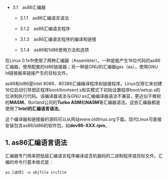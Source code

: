- 3.1　as86汇编器
 
    - 3.1.1　as86汇编语言语法

    - 3.1.2　as86汇编语言程序

    - 3.1.3　as86汇编语言程序的编译和链接

    - 3.1.4　as86和1d86使用方法和选项
    
在Linux 0.1x中使用了两种汇编器（Assembler）。一种是能产生16位代码的as86汇编器，使用配套的ld86链接器；另一种是GNU的汇编器gas（as），使用GNU ld链接器来链接产生的目标文件。

as86和ld86是Intel 8086、80386汇编编译程序和链接程序。Linux仅用它来创建16位启动引导扇区程序boot/bootsect.s和实模式下初始设置程序boot/setup.s的位进制执行代码。该编译器语法与GNU as汇编编译器语法不兼容，更近似于微软的**MASM**、Borland公司的**Turbo ASM**和**NASM**等汇编器语法。这些汇编器都是使用了**Intel的汇编语言语法**。

这个编译器和链接器的源码可以从网站www.oldlinux.org下载。现代Linux可直接安装包含as86/ld86的软件包，如**dev86-XXX.rpm**。

## 1. as86汇编语言语法

汇编器专门用来把低级汇编语言程序编译成含机器码的二进制程序或目标文件。汇编的命令行基本格式是：

```
as [选项] -o objfile srcfile
```

